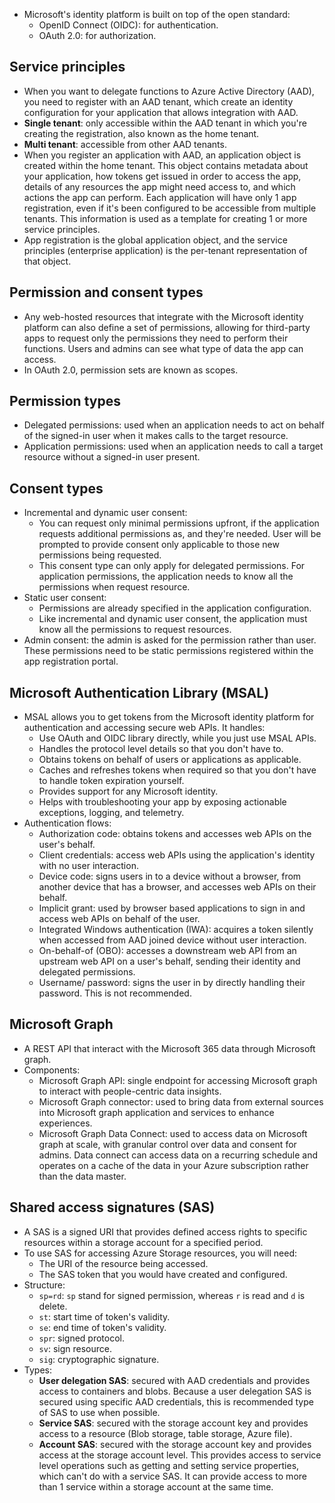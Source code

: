 - Microsoft's identity platform is built on top of the open standard:
	- OpenID Connect (OIDC): for authentication.
	- OAuth 2.0: for authorization.
## Service principles
- When you want to delegate functions to Azure Active Directory (AAD), you need to register with an AAD tenant, which create an identity configuration for your application that allows integration with AAD.
- **Single tenant**: only accessible within the AAD tenant in which you're creating the registration, also known as the home tenant.
- **Multi tenant**: accessible from other AAD tenants.
- When you register an application with AAD, an application object is created within the home tenant. This object contains metadata about your application, how tokens get issued in order to access the app, details of any resources the app might need access to, and which actions the app can perform. Each application will have only 1 app registration, even if it's been configured to be accessible from multiple tenants. This information is used as a template for creating 1 or more service principles.
- App registration is the global application object, and the service principles (enterprise application) is the per-tenant representation of that object.
## Permission and consent types
- Any web-hosted resources that integrate with the Microsoft identity platform can also define a set of permissions, allowing for third-party apps to request only the permissions they need to perform their functions. Users and admins can see what type of data the app can access.
- In OAuth 2.0, permission sets are known as scopes.
## Permission types
- Delegated permissions: used when an application needs to act on behalf of the signed-in user when it makes calls to the target resource.
- Application permissions: used when an application needs to call a target resource without a signed-in user present.
## Consent types
- Incremental and dynamic user consent:
	- You can request only minimal permissions upfront, if the application requests additional permissions as, and they're needed. User will be prompted to provide consent only applicable to those new permissions being requested.
	- This consent type can only apply for delegated permissions. For application permissions, the application needs to know all the permissions when request resource.
- Static user consent: 
	- Permissions are already specified in the application configuration.
	- Like incremental and dynamic user consent, the application must know all the permissions to request resources.
- Admin consent: the admin is asked for the permission rather than user. These permissions need to be static permissions registered within the app registration portal.
## Microsoft Authentication Library (MSAL)
- MSAL allows you to get tokens from the Microsoft identity platform for authentication and accessing secure web APIs. It handles:
	- Use OAuth and OIDC library directly, while you just use MSAL APIs.
	- Handles the protocol level details so that you don't have to.
	- Obtains tokens on behalf of users or applications as applicable.
	- Caches and refreshes tokens when required so that you don't have to handle token expiration yourself.
	- Provides support for any Microsoft identity.
	- Helps with troubleshooting your app by exposing actionable exceptions, logging, and telemetry.
- Authentication flows:
	- Authorization code: obtains tokens and accesses web APIs on the user's behalf.
	- Client credentials: access web APIs using the application's identity with no user interaction.
	- Device code: signs users in to a device without a browser, from another device that has a browser, and accesses web APIs on their behalf.
	- Implicit grant: used by browser based applications to sign in and access web APIs on behalf of the user.
	- Integrated Windows authentication (IWA): acquires a token silently when accessed from AAD joined device without user interaction.
	- On-behalf-of (OBO): accesses a downstream web API from an upstream web API on a user's behalf, sending their identity and delegated permissions.
	- Username/ password: signs the user in by directly handling their password. This is not recommended.
## Microsoft Graph
- A REST API that interact with the Microsoft 365 data through Microsoft graph.
- Components:
	- Microsoft Graph API: single endpoint for accessing Microsoft graph to interact with people-centric data insights.
	- Microsoft Graph connector: used to bring data from external sources into Microsoft graph application and services to enhance experiences.
	- Microsoft Graph Data Connect: used to access data on Microsoft graph at scale, with granular control over data and consent for admins. Data connect can access data on a recurring schedule and operates on a cache of the data in your Azure subscription rather than the data master.
## Shared access signatures (SAS)
- A SAS is a signed URI that provides defined access rights to specific resources within a storage account for a specified period.
- To use SAS for accessing Azure Storage resources, you will need:
	- The URI of the resource being accessed.
	- The SAS token that you would have created and configured.
- Structure:
	- `sp=rd`: `sp` stand for signed permission, whereas `r` is read and `d` is delete.
	- `st`: start time of token's validity.
	- `se`: end time of token's validity.
	- `spr`: signed protocol.
	- `sv`: sign resource.
	- `sig`: cryptographic signature.
- Types:
	- **User delegation SAS**: secured with AAD credentials and provides access to containers and blobs. Because a user delegation SAS is secured using specific AAD credentials, this is recommended type of SAS to use when possible.
	- **Service SAS**: secured with the storage account key and provides access to a resource (Blob storage, table storage, Azure file).
	- **Account SAS**: secured with the storage account key and provides access at the storage account level. This provides access to service level operations such as getting and setting service properties, which can't do with a service SAS. It can provide access to more than 1 service within a storage account at the same time.